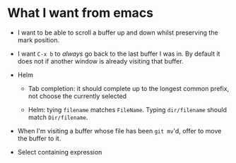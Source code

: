 # What I want from emacs

* I want to be able to scroll a buffer up and down whilst preserving
  the mark position.

* I want `C-x b` to *always* go back to the last buffer I was in.  By
  default it does not if another window is already visiting that
  buffer.

* Helm

    * Tab completion: it should complete up to the longest common
      prefix, not choose the currently selected

    * Helm: tying `filename` matches `FileName`.  Typing
      `dir/filename` should match `Dir/filename`.

* When I'm visiting a buffer whose file has been `git mv`'d, offer to
  move the buffer to it.

* Select containing expression
